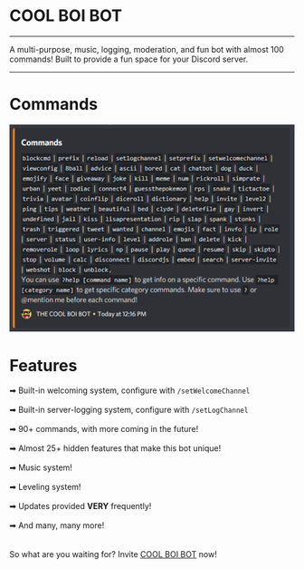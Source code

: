 # COOL BOI BOT

---

A multi-purpose, music, logging, moderation, and fun bot with almost 100 commands! Built to provide a fun space for your Discord server.

---

# Commands

![Commands](commands.png?raw=true 'COOL BOI BOT Commands')

# Features

➡ Built-in welcoming system, configure with `/setWelcomeChannel` \
\
➡ Built-in server-logging system, configure with `/setLogChannel` \
\
➡ 90+ commands, with more coming in the future! \
\
➡ Almost 25+ hidden features that make this bot unique! \
\
➡ Music system! \
\
➡ Leveling system! \
\
➡ Updates provided **VERY** frequently! \
\
➡ And many, many more! \
\
\
So what are you waiting for? Invite [COOL BOI BOT](https://discord.com/api/oauth2/authorize?client_id=811024409863258172&permissions=1540789497335&scope=bot%20applications.commands 'Invite COOL BOI BOT')
now!
